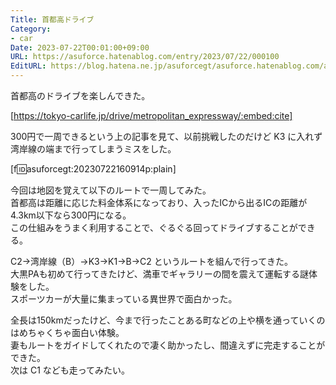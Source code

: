 ```yaml
---
Title: 首都高ドライブ
Category:
- car
Date: 2023-07-22T00:01:00+09:00
URL: https://asuforce.hatenablog.com/entry/2023/07/22/000100
EditURL: https://blog.hatena.ne.jp/asuforcegt/asuforce.hatenablog.com/atom/entry/820878482951848376
---
```


首都高のドライブを楽しんできた。  

[https://tokyo-carlife.jp/drive/metropolitan_expressway/:embed:cite]

300円で一周できるという上の記事を見て、以前挑戦したのだけど K3 に入れず湾岸線の端まで行ってしまうミスをした。  

[f:id:asuforcegt:20230722160914p:plain]

今回は地図を覚えて以下のルートで一周してみた。  
首都高は距離に応じた料金体系になっており、入ったICから出るICの距離が4.3km以下なら300円になる。  
この仕組みをうまく利用することで、ぐるぐる回ってドライブすることができる。

C2->湾岸線（B）->K3->K1->B->C2 というルートを組んで行ってきた。  
大黒PAも初めて行ってきたけど、満車でギャラリーの間を震えて運転する謎体験をした。  
スポーツカーが大量に集まっている異世界で面白かった。  

全長は150kmだったけど、今まで行ったことある町などの上や横を通っていくのはめちゃくちゃ面白い体験。  
妻もルートをガイドしてくれたので凄く助かったし、間違えずに完走することができた。  
次は C1 なども走ってみたい。
